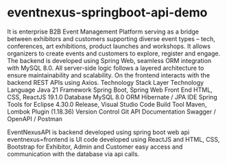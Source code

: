 # eventnexus-springboot-api-demo
It is enterprise B2B Event Management Platform serving as a bridge between exhibitors and customers supporting diverse event types – tech, conferences, art exhibitions, product launches and workshops. It allows organizers to create events and customers to explore, register and engage.
The backend is developed using Spring Web, seamless ORM integration with MySQL 8.0. All server-side logic follows a layered architecture to ensure maintainability and scalability. 
On the frontend interacts with the backend REST APIs using Axios.
Technology Stack
Layer	Technology
Language	Java 21
Framework	Spring Boot, Spring Web
Front End	HTML, CSS, ReactJS 19.1.0
Database	MySQL 8.0
ORM	Hibernate / JPA
IDE	Spring Tools for Eclipse 4.30.0 Release, Visual Studio Code
Build Tool	Maven, Lombok Plugin (1.18.36)
Version Control	Git
API Documentation	Swagger / OpenAPI / Postman

EventNexusAPI is backend developed using spring boot web api
eventnexus=frontend is UI code developed using ReactJS and HTML, CSS, Bootstrap for Exhibitor, Admin and Customer easy access and communication with the database via api calls. 
